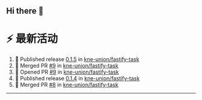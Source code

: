 ## Hi there 👋

<!--

**Here are some ideas to get you started:**

🙋‍♀️ A short introduction - what is your organization all about?
🌈 Contribution guidelines - how can the community get involved?
👩‍💻 Useful resources - where can the community find your docs? Is there anything else the community should know?
🍿 Fun facts - what does your team eat for breakfast?
🧙 Remember, you can do mighty things with the power of [Markdown](https://docs.github.com/github/writing-on-github/getting-started-with-writing-and-formatting-on-github/basic-writing-and-formatting-syntax)
-->


# ⚡ 最新活动

<!--START_SECTION:activity-->
1. 🚀 Published release [0.1.5](https://github.com/kne-union/fastify-task/releases/tag/0.1.5) in [kne-union/fastify-task](https://github.com/kne-union/fastify-task)
2. 🎉 Merged PR [#9](https://github.com/kne-union/fastify-task/pull/9) in [kne-union/fastify-task](https://github.com/kne-union/fastify-task)
3. 💪 Opened PR [#9](https://github.com/kne-union/fastify-task/pull/9) in [kne-union/fastify-task](https://github.com/kne-union/fastify-task)
4. 🚀 Published release [0.1.4](https://github.com/kne-union/fastify-task/releases/tag/0.1.4) in [kne-union/fastify-task](https://github.com/kne-union/fastify-task)
5. 🎉 Merged PR [#8](https://github.com/kne-union/fastify-task/pull/8) in [kne-union/fastify-task](https://github.com/kne-union/fastify-task)
<!--END_SECTION:activity-->

---
